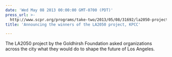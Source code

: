 ```yaml
---
date: 'Wed May 08 2013 00:00:00 GMT-0700 (PDT)'
press_url: >-
  http://www.scpr.org/programs/take-two/2013/05/08/31692/la2050-project-announces-their-winners/
title: 'Announcing the winners of the LA2050 project, KPCC'

---
```


The LA2050 project by the Goldhirsh Foundation asked organizations across the city what they would do to shape the future of Los Angeles.
